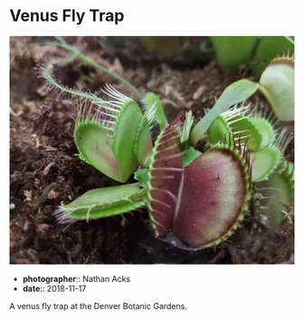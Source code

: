# Venus Fly Trap

![The open "mouth" of a venus fly trap](assets/2018-11-17-venus-fly-trap.webp)

* **photographer**:: Nathan Acks  
* **date**:: 2018-11-17

A venus fly trap at the Denver Botanic Gardens.
